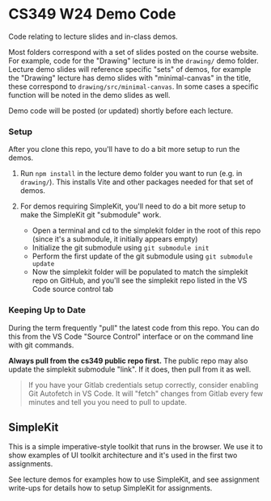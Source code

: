 # CS349 W24 Demo Code

Code relating to lecture slides and in-class demos.

Most folders correspond with a set of slides posted on the course website. For example, code for the "Drawing" lecture is in the `drawing/` demo folder. Lecture demo slides will reference specific "sets" of demos, for example the "Drawing" lecture has demo slides with "minimal-canvas" in the title, these correspond to `drawing/src/minimal-canvas`. In some cases a specific function will be noted in the demo slides as well.

Demo code will be posted (or updated) shortly before each lecture.

### Setup

After you clone this repo, you'll have to do a bit more setup to run the demos.

1. Run `npm install` in the lecture demo folder you want to run (e.g. in `drawing/`). This installs Vite and other packages needed for that set of demos.

2. For demos requiring SimpleKit, you'll need to do a bit more setup to make the SimpleKit git "submodule" work.

   - Open a terminal and cd to the simplekit folder in the root of this repo (since it's a submodule, it initially appears empty)
   - Initialize the git submodule using `git submodule init`
   - Perform the first update of the git submodule using `git submodule update`
   - Now the simplekit folder will be populated to match the simplekit repo on GitHub, and you'll see the simplekit repo listed in the VS Code source control tab

### Keeping Up to Date

During the term frequently "pull" the latest code from this repo. You can do this from the VS Code "Source Control" interface or on the command line with git commands.

**Always pull from the cs349 public repo first.** The public repo may also update the simplekit submodule "link". If it does, then pull from it as well.

> If you have your Gitlab credentials setup correctly, consider enabling Git Autofetch in VS Code. It will "fetch" changes from Gitlab every few minutes and tell you you need to pull to update.

## SimpleKit

This is a simple imperative-style toolkit that runs in the browser. We use it to show examples of UI toolkit architecture and it's used in the first two assignments.

See lecture demos for examples how to use SimpleKit, and see assignment write-ups for details how to setup SimpleKit for assignments.
